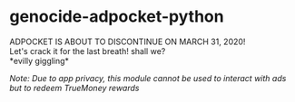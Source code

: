 # genocide-adpocket-python
ADPOCKET IS ABOUT TO DISCONTINUE ON MARCH 31, 2020!  
Let's crack it for the last breath! shall we?  
\*evilly giggling\*

*Note: Due to app privacy, this module cannot be used to interact with ads but to redeem TrueMoney rewards*
